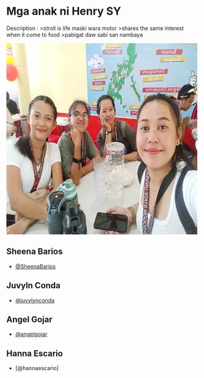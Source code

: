 # Mga anak ni Henry SY
Description : >stroll is life maski wara motor >shares the same interest when it come to food >pabigat daw sabi san nambaya

<p text-align="center">
<img src="bebegurl.jpg" width=500 height=500>
</p>


## Sheena Barios

- [@SheenaBarios](https://github.com/SheenaBarios)

## Juvyln Conda
- [@juvylynconda](https://github.com/juvylynconda)

## Angel Gojar
- [@angelgojar](https://github.com/angelgojar)

## Hanna Escario
- [@hannaescario]